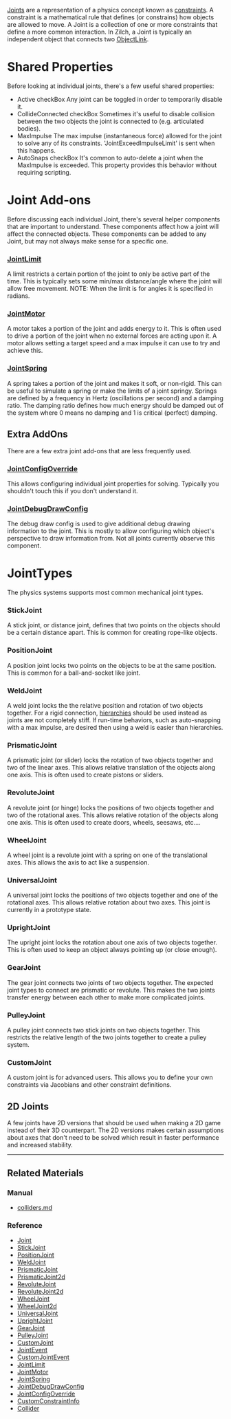 [Joints](../../../code_reference/class_reference/joint.md) are a representation of a physics concept known as [constraints](https://en.wikipedia.org/wiki/Constraint_(mathematics) ). A constraint is a mathematical rule that defines (or constrains) how objects are allowed to move. A Joint is a collection of one or more constraints that define a more common interaction. In Zilch, a Joint is typically an independent object that connects two [ObjectLink](../../../code_reference/class_reference/objectlink.md).

 #  Shared Properties
Before looking at individual joints, there's a few useful shared properties:
 - Active checkBox Any joint can be toggled in order to temporarily disable it.
 - CollideConnected checkBox Sometimes it's useful to disable collision between the two objects the joint is connected to (e.g. articulated bodies).
 - MaxImpulse  The max impulse (instantaneous force) allowed for the joint to solve any of its constraints. 'JointExceedImpulseLimit' is sent when this happens.
 - AutoSnaps checkBox It's common to auto-delete a joint when the MaxImpulse  is exceeded. This property provides this behavior without requiring scripting.

 #  Joint Add-ons
Before discussing each individual Joint, there's several helper components that are important to understand. These components affect how a joint will affect the connected objects. These components can be added to any Joint, but may not always make sense for a specific one.

 ###  [JointLimit](../../../code_reference/class_reference/jointlimit.md)
A limit restricts a certain portion of the joint to only be active part of the time. This is typically sets some min/max distance/angle where the joint will allow free movement.
NOTE: When the limit is for angles it is specified in radians.

 ###  [JointMotor](../../../code_reference/class_reference/jointmotor.md)
A motor takes a portion of the joint and adds energy to it. This is often used to drive a portion of the joint when no external forces are acting upon it. A motor allows setting a target speed and a max impulse it can use to try and achieve this.

 ###  [JointSpring](../../../code_reference/class_reference/jointspring.md)
A spring takes a portion of the joint and makes it soft, or non-rigid. This can be useful to simulate a spring or make the limits of a joint springy. Springs are defined by a frequency in Hertz (oscillations per second) and a damping ratio. The damping ratio defines how much energy should be damped out of the system where 0 means no damping and 1 is critical (perfect) damping.

 ##  Extra AddOns
There are a few extra joint add-ons that are less frequently used.

 ###  [JointConfigOverride](../../../code_reference/class_reference/jointconfigoverride.md)
This allows configuring individual joint properties for solving. Typically you shouldn't touch this if you don't understand it.

 ###  [JointDebugDrawConfig](../../../code_reference/class_reference/jointdebugdrawconfig.md)
The debug draw config is used to give additional debug drawing information to the joint. This is mostly to allow configuring which object's perspective to draw information from. Not all joints currently observe this component.

 #  JointTypes
The physics systems supports most common mechanical joint types.

 ###  StickJoint
A stick joint, or distance joint, defines that two points on the objects should be a certain distance apart. This is common for creating rope-like objects.

 ###  PositionJoint
A position joint locks two points on the objects to be at the same position. This is common for a ball-and-socket like joint.

 ###  WeldJoint
A weld joint locks the the relative position and rotation of two objects together. For a rigid connection, [hierarchies](hierarchies.md) should be used instead as joints are not completely stiff. If run-time behaviors, such as auto-snapping with a max impulse, are desired then using a weld is easier than hierarchies.

 ###  PrismaticJoint
A prismatic joint (or slider) locks the rotation of two objects together and two of the linear axes. This allows relative translation of the objects along one axis. This is often used to create pistons or sliders.

 ###  RevoluteJoint
A revolute joint (or hinge) locks the positions of two objects together and two of the rotational axes. This allows relative rotation of the objects along one axis. This is often used to create doors, wheels, seesaws, etc....

 ###  WheelJoint
A wheel joint is a revolute joint with a spring on one of the translational axes. This allows the axis to act like a suspension.

 ###  UniversalJoint
A universal joint locks the positions of two objects together and one of the rotational axes. This allows relative rotation about two axes. This joint is currently in a prototype state.

 ###  UprightJoint
The upright joint locks the rotation about one axis of two objects together. This is often used to keep an object always pointing up (or close enough).

 ###  GearJoint
The gear joint connects two joints of two objects together. The expected joint types to connect are prismatic or revolute. This makes the two joints transfer energy between each other to make more complicated joints.

 ###  PulleyJoint
A pulley joint connects two stick joints on two objects together. This restricts the relative length of the two joints together to create a pulley system.

 ###  CustomJoint
A custom joint is for advanced users. This allows you to define your own constraints via Jacobians and other constraint definitions.

 ##  2D Joints
A few joints have 2D versions that should be used when making a 2D game instead of their 3D counterpart. The 2D versions makes certain assumptions about axes that don't need to be solved which result in faster performance and increased stability.

---
 ##  Related Materials
 ###  Manual
- [colliders.md](colliders.md)

 ###  Reference
 - [Joint](../../../code_reference/class_reference/joint.md)
 - [StickJoint](../../../code_reference/class_reference/stickjoint.md)
 - [PositionJoint](../../../code_reference/class_reference/positionjoint.md)
 - [WeldJoint](../../../code_reference/class_reference/weldjoint.md)
 - [PrismaticJoint](../../../code_reference/class_reference/prismaticjoint.md)
 - [PrismaticJoint2d](../../../code_reference/class_reference/prismaticjoint2d.md)
 - [RevoluteJoint](../../../code_reference/class_reference/revolutejoint.md)
 - [RevoluteJoint2d](../../../code_reference/class_reference/revolutejoint2d.md)
 - [WheelJoint](../../../code_reference/class_reference/wheeljoint.md)
 - [WheelJoint2d](../../../code_reference/class_reference/wheeljoint2d.md)
 - [UniversalJoint](../../../code_reference/class_reference/universaljoint.md)
 - [UprightJoint](../../../code_reference/class_reference/uprightjoint.md)
 - [GearJoint](../../../code_reference/class_reference/gearjoint.md)
 - [PulleyJoint](../../../code_reference/class_reference/pulleyjoint.md)
 - [CustomJoint](../../../code_reference/class_reference/customjoint.md)
 - [JointEvent](../../../code_reference/class_reference/jointevent.md)
 - [CustomJointEvent](../../../code_reference/class_reference/customjointevent.md)
 - [JointLimit](../../../code_reference/class_reference/jointlimit.md)
 - [JointMotor](../../../code_reference/class_reference/jointmotor.md)
 - [JointSpring](../../../code_reference/class_reference/jointspring.md)
 - [JointDebugDrawConfig](../../../code_reference/class_reference/jointdebugdrawconfig.md)
 - [JointConfigOverride](../../../code_reference/class_reference/jointconfigoverride.md)
 - [CustomConstraintInfo](../../../code_reference/class_reference/customconstraintinfo.md)
 - [Collider](../../../code_reference/class_reference/collider.md)
 

 